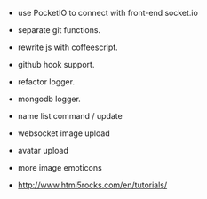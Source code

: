- use PocketIO to connect with front-end socket.io 

- separate git functions.
- rewrite js with coffeescript.
- github hook support.
- refactor logger.
- mongodb logger.
- name list command / update
- websocket image upload
- avatar upload
- more image emoticons
- <http://www.html5rocks.com/en/tutorials/>

